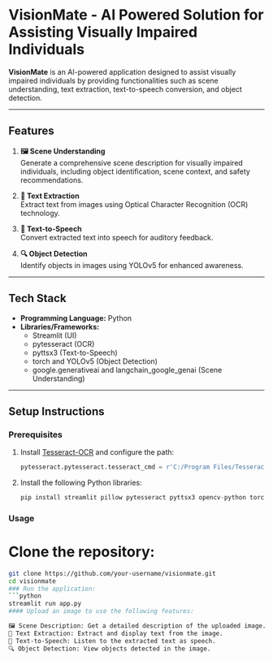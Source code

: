 # VisionMate - AI Powered Solution for Assisting Visually Impaired Individuals

**VisionMate** is an AI-powered application designed to assist visually impaired individuals by providing functionalities such as scene understanding, text extraction, text-to-speech conversion, and object detection.

---

## Features

1. **🖼️ Scene Understanding**  
   Generate a comprehensive scene description for visually impaired individuals, including object identification, scene context, and safety recommendations.

2. **📜 Text Extraction**  
   Extract text from images using Optical Character Recognition (OCR) technology.

3. **🎤 Text-to-Speech**  
   Convert extracted text into speech for auditory feedback.

4. **🔍 Object Detection**  
   Identify objects in images using YOLOv5 for enhanced awareness.

---

## Tech Stack

- **Programming Language:** Python
- **Libraries/Frameworks:**  
  - Streamlit (UI)
  - pytesseract (OCR)
  - pyttsx3 (Text-to-Speech)
  - torch and YOLOv5 (Object Detection)
  - google.generativeai and langchain_google_genai (Scene Understanding)

---

## Setup Instructions

### Prerequisites

1. Install [Tesseract-OCR](https://github.com/tesseract-ocr/tesseract) and configure the path:
   ```python
   pytesseract.pytesseract.tesseract_cmd = r'C:/Program Files/Tesseract-OCR/tesseract.exe'
2. Install the following Python libraries:
   ```python
   pip install streamlit pillow pytesseract pyttsx3 opencv-python torch ultralytics google-generativeai
   
### Usage
# Clone the repository:

```bash
git clone https://github.com/your-username/visionmate.git
cd visionmate
### Run the application:
```python
streamlit run app.py
#### Upload an image to use the following features:

🖼️ Scene Description: Get a detailed description of the uploaded image.
📜 Text Extraction: Extract and display text from the image.
🎤 Text-to-Speech: Listen to the extracted text as speech.
🔍 Object Detection: View objects detected in the image.
